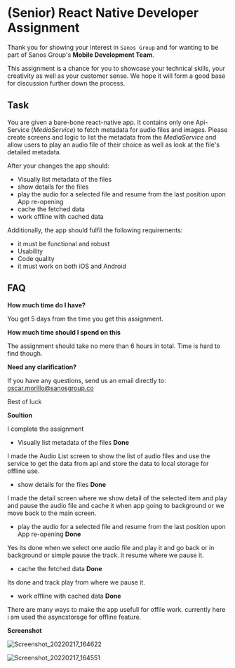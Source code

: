 # (Senior) React Native Developer Assignment

Thank you for showing your interest in `Sanos Group` and for wanting to be part of Sanos Group's **Mobile Development Team**.

This assignment is a chance for you to showcase your technical skills, your creativity as well as your customer sense. We hope it will form a good base for discussion further down the process.

## Task

You are given a bare-bone react-native app. It contains only one Api-Service (_MediaService_) to fetch
metadata for audio files and images.
Please create screens and logic to list the metadata from the _MediaService_ and allow users
to play an audio file of their choice as well as look at the file's detailed metadata.

After your changes the app should:
- Visually list metadata of the files
- show details for the files
- play the audio for a selected file and resume from the last position upon App re-opening
- cache the fetched data
- work offline with cached data

Additionally, the app should fulfil the following requirements:
- it must be functional and robust
- Usability
- Code quality
- it must work on both iOS and Android

## FAQ

**How much time do I have?**

You get 5 days from the time you get this assignment.

**How much time should I spend on this**

The assignment should take no more than 6 hours in total. Time is hard to find though.

**Need any clarification?**

If you have any questions, send us an email directly to: oscar.morillo@sanosgroup.co

Best of luck

**Soultion**

I complete the assignment 

- Visually list metadata of the files **Done**

I made the Audio List screen to show the list of audio files and use the service to get the data from api and store the data to local storage for offline use.

- show details for the files **Done**

I made the detail screen where we show detail of the selected item and play and pause the audio file and cache it when app going to background or we move back to the main screen.

- play the audio for a selected file and resume from the last position upon App re-opening **Done**

Yes its done when we select one audio file and play it and go back or in background or simple pause the track. it resume where we pause it.

- cache the fetched data **Done**

Its done and track play from where we pause it.

- work offline with cached data **Done**

There are many ways to make the app usefull for offile work. currently here i am used the asyncstorage for offline feature.

**Screenshot**

![Screenshot_20220217_164622](https://user-images.githubusercontent.com/71845533/154486579-a3f1f2c3-e237-422f-88cf-14b5090a9d4b.png)


![Screenshot_20220217_164551](https://user-images.githubusercontent.com/71845533/154486617-c6ea6afd-cb5a-4adf-bada-fdd37e7b96f1.png)
